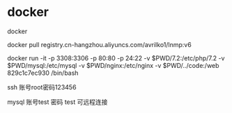 # docker
docker


docker pull registry.cn-hangzhou.aliyuncs.com/avrilko1/lnmp:v6

docker run -it -p 3308:3306 -p 80:80 -p 24:22  -v $PWD/7.2:/etc/php/7.2 -v $PWD/mysql:/etc/mysql -v $PWD/nginx:/etc/nginx -v $PWD/../code:/web 829c1c7ec930  /bin/bash


ssh 账号root密码123456


mysql 账号test 密码 test 可远程连接
